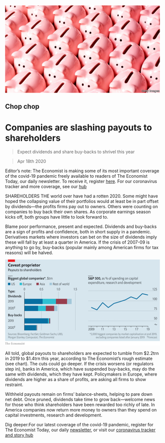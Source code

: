 ![](./images/20200418_WBP502.jpg)

## Chop chop

# Companies are slashing payouts to shareholders

> Expect dividends and share buy-backs to shrivel this year

> Apr 18th 2020

Editor’s note: The Economist is making some of its most important coverage of the covid-19 pandemic freely available to readers of The Economist Today, our daily newsletter. To receive it, register [here](https://www.economist.com//newslettersignup). For our coronavirus tracker and more coverage, see our [hub](https://www.economist.com//coronavirus)

SHAREHOLDERS THE world over have had a rotten 2020. Some might have hoped the collapsing value of their portfolios would at least be in part offset by dividends—the profits firms pay out to owners. Others were counting on companies to buy back their own shares. As corporate earnings season kicks off, both groups have little to look forward to.

Blame poor performance, present and expected. Dividends and buy-backs are a sign of profits and confidence, both in short supply in a pandemic. Derivatives markets where investors can bet on the size of dividends imply these will fall by at least a quarter in America. If the crisis of 2007-09 is anything to go by, buy-backs (popular mainly among American firms for tax reasons) will be halved.

![](./images/20200418_WBC239.png)

All told, global payouts to shareholders are expected to tumble from $2.2trn in 2019 to $1.4trn this year, according to The Economist’s rough estimate (see chart). The cuts could go deeper. If the crisis worsens (or regulators step in), banks in America, which have suspended buy-backs, may do the same with dividends, which they have kept. Policymakers in Europe, where dividends are higher as a share of profits, are asking all firms to show restraint.

Withheld payouts remain on firms’ balance-sheets, helping to pare down net debt. Once pruned, dividends take time to grow back—welcome news for those who think shareholders have been rewarded too richly of late. In America companies now return more money to owners than they spend on capital investments, research and development. 

Dig deeper:For our latest coverage of the covid-19 pandemic, register for The Economist Today, our daily [newsletter](https://www.economist.com//newslettersignup), or visit our [coronavirus tracker and story hub](https://www.economist.com//coronavirus)